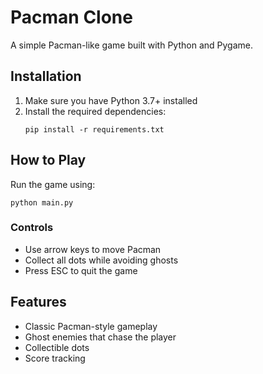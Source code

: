 # Pacman Clone

A simple Pacman-like game built with Python and Pygame.

## Installation

1. Make sure you have Python 3.7+ installed
2. Install the required dependencies:
   ```
   pip install -r requirements.txt
   ```

## How to Play

Run the game using:
```
python main.py
```

### Controls
- Use arrow keys to move Pacman
- Collect all dots while avoiding ghosts
- Press ESC to quit the game

## Features
- Classic Pacman-style gameplay
- Ghost enemies that chase the player
- Collectible dots
- Score tracking

